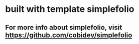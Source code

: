 # built with template simplefolio
## For more info about simplefolio, visit https://github.com/cobidev/simplefolio
